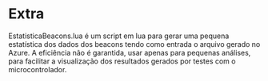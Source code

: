 # Extra

EstatisticaBeacons.lua é um script em lua para gerar uma pequena estatística dos dados dos beacons tendo como entrada o arquivo gerado no Azure.
A eficiência não é garantida, usar apenas para pequenas análises, para facilitar a visualização dos resultados gerados por testes com o microcontrolador.
